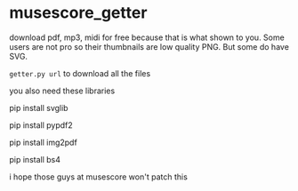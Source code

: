 # musescore_getter
download pdf, mp3, midi for free because that is what shown to you. Some users are not pro so their thumbnails are low quality PNG. But some do have SVG.

`getter.py url` to download all the files

you also need these libraries

pip install svglib

pip install pypdf2

pip install img2pdf

pip install bs4

i hope those guys at musescore won't patch this
